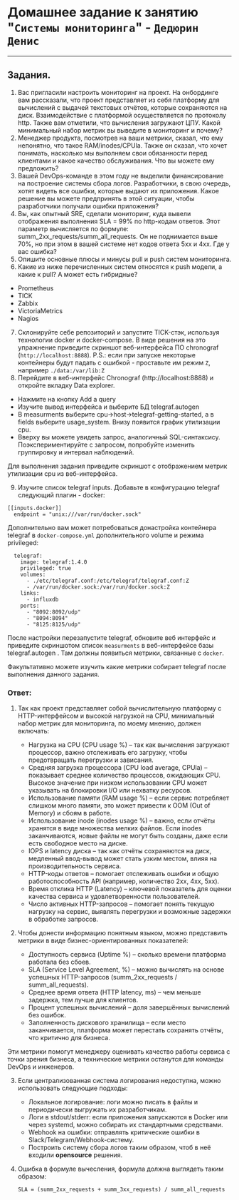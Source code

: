 # Домашнее задание к занятию "`Системы мониторинга`" - `Дедюрин Денис`

---
## Задания.

1. Вас пригласили настроить мониторинг на проект. На онбординге вам рассказали, что проект представляет из себя платформу для вычислений с выдачей текстовых отчётов, которые сохраняются на диск. Взаимодействие с платформой осуществляется по протоколу http. Также вам отметили, что вычисления загружают ЦПУ. Какой минимальный набор метрик вы выведите в мониторинг и почему?
2. Менеджер продукта, посмотрев на ваши метрики, сказал, что ему непонятно, что такое RAM/inodes/CPUla. Также он сказал, что хочет понимать, насколько мы выполняем свои обязанности перед клиентами и какое качество обслуживания. Что вы можете ему предложить?
3. Вашей DevOps-команде в этом году не выделили финансирование на построение системы сбора логов. Разработчики, в свою очередь, хотят видеть все ошибки, которые выдают их приложения. Какое решение вы можете предпринять в этой ситуации, чтобы разработчики получали ошибки приложения?
4. Вы, как опытный SRE, сделали мониторинг, куда вывели отображения выполнения SLA = 99% по http-кодам ответов. Этот параметр вычисляется по формуле: summ_2xx_requests/summ_all_requests. Он не поднимается выше 70%, но при этом в вашей системе нет кодов ответа 5xx и 4xx. Где у вас ошибка?
5. Опишите основные плюсы и минусы pull и push систем мониторинга.
6. Какие из ниже перечисленных систем относятся к push модели, а какие к pull? А может есть гибридные?
- Prometheus
- TICK
- Zabbix
- VictoriaMetrics
- Nagios
7. Склонируйте себе репозиторий и запустите TICK-стэк, используя технологии docker и docker-compose.
В виде решения на это упражнение приведите скриншот веб-интерфейса ПО chronograf (`http://localhost:8888`).
P.S.: если при запуске некоторые контейнеры будут падать с ошибкой - проставьте им режим `Z`, например `./data:/var/lib:Z`
8. Перейдите в веб-интерфейс Chronograf (http://localhost:8888) и откройте вкладку Data explorer.

- Нажмите на кнопку Add a query
- Изучите вывод интерфейса и выберите БД telegraf.autogen
- В measurments выберите cpu->host->telegraf-getting-started, а в fields выберите usage_system. Внизу появится график утилизации cpu.
- Вверху вы можете увидеть запрос, аналогичный SQL-синтаксису. Поэкспериментируйте с запросом, попробуйте изменить группировку и интервал наблюдений.

Для выполнения задания приведите скриншот с отображением метрик утилизации cpu из веб-интерфейса.

9. Изучите список telegraf inputs. Добавьте в конфигурацию telegraf следующий плагин - docker:
```
[[inputs.docker]]
  endpoint = "unix:///var/run/docker.sock"
```
Дополнительно вам может потребоваться донастройка контейнера telegraf в `docker-compose.yml` дополнительного volume и режима privileged:
```
  telegraf:
    image: telegraf:1.4.0
    privileged: true
    volumes:
      - ./etc/telegraf.conf:/etc/telegraf/telegraf.conf:Z
      - /var/run/docker.sock:/var/run/docker.sock:Z
    links:
      - influxdb
    ports:
      - "8092:8092/udp"
      - "8094:8094"
      - "8125:8125/udp"
```
После настройки перезапустите telegraf, обновите веб интерфейс и приведите скриншотом список `measurments` в веб-интерфейсе базы telegraf.autogen . Там должны появиться метрики, связанные с `docker`.

Факультативно можете изучить какие метрики собирает telegraf после выполнения данного задания.

### Ответ:

1. Так как проект представляет собой вычислительную платформу с HTTP-интерфейсом и высокой нагрузкой на CPU, минимальный набор метрик для мониторинга, по моему мнению, должен включать:

   - Нагрузка на CPU (CPU usage %) – так как вычисления загружают процессор, важно отслеживать его загрузку, чтобы предотвращать перегрузки и зависания.
   - Средняя загрузка процессора (CPU load average, CPUla) – показывает среднее количество процессов, ожидающих CPU. Высокое значение при низком использовании CPU может указывать на блокировки I/O или нехватку ресурсов.
   - Использование памяти (RAM usage %) – если сервис потребляет слишком много памяти, это может привести к OOM (Out of Memory) и сбоям в работе.
   - Использование inode (inodes usage %) – важно, если отчёты хранятся в виде множества мелких файлов. Если inodes заканчиваются, новые файлы не могут быть созданы, даже если есть свободное место на диске.
   - IOPS и latency диска – так как отчёты сохраняются на диск, медленный ввод-вывод может стать узким местом, влияя на производительность сервиса.
   - HTTP-коды ответов – помогает отслеживать ошибки и общую работоспособность API (например, количество 2xx, 4xx, 5xx).
   - Время отклика HTTP (Latency) – ключевой показатель для оценки качества сервиса и удовлетворенности пользователей.
   - Число активных HTTP-запросов – помогает понять текущую нагрузку на сервис, выявлять перегрузки и возможные задержки в обработке запросов.

2. Чтобы донести информацию понятным языком, можно представить метрики в виде бизнес-ориентированных показателей:

   - Доступность сервиса (Uptime %) – сколько времени платформа работала без сбоев.
   - SLA (Service Level Agreement, %) – можно вычислять на основе успешных HTTP-запросов (summ_2xx_requests / summ_all_requests).
   - Среднее время ответа (HTTP latency, ms) – чем меньше задержка, тем лучше для клиентов.
   - Процент успешных вычислений – доля завершённых вычислений без ошибок.
   - Заполненность дискового хранилища – если место заканчивается, платформа может перестать сохранять отчёты, что критично для бизнеса.

Эти метрики помогут менеджеру оценивать качество работы сервиса с точки зрения бизнеса, а технические метрики останутся для команды DevOps и инженеров.

3. Если централизованная система логирования недоступна, можно использовать следующие подходы:

   - Локальное логирование: логи можно писать в файлы и периодически выгружать их разработчикам.
   - Логи в stdout/stderr: если приложения запускаются в Docker или через systemd, можно собирать их стандартными средствами.
   - Webhook на ошибки: отправлять критические ошибки в Slack/Telegram/Webhook-систему.
   - Построить систему сбора логов таким образом, чтоб в неё входили **opensource** решения.

4. Ошибка в формуле вычесления, формула должна выглядеть таким образом:

   `SLA = (summ_2xx_requests + summ_3xx_requests) / summ_all_requests`